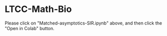 # LTCC-Math-Bio


Please click on "Matched-asymptotics-SIR.ipynb" above, and then click the "Open in Colab" button.
